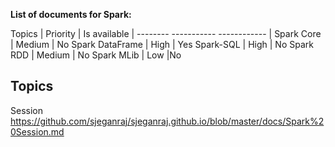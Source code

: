 **List of documents for Spark:**

Topics |  Priority  | Is available |
--------  ----------- ------------ |
Spark Core  | Medium  | No
Spark DataFrame | High  | Yes
Spark-SQL | High  | No
Spark RDD | Medium  | No
Spark MLib  | Low   |No

## **Topics**
Session  https://github.com/sjeganraj/sjeganraj.github.io/blob/master/docs/Spark%20Session.md
